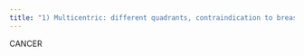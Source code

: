 ```yaml
---
title: "1) Multicentric: different quadrants, contraindication to breast conserving surg 2) Multifocal: same quadrant 3) most tumors most recur w/i 2 yrs 4) Increased recurrence w/ extensive intraductal component &amp; multicentric &amp; comedocarcinoma"
---
```

CANCER

